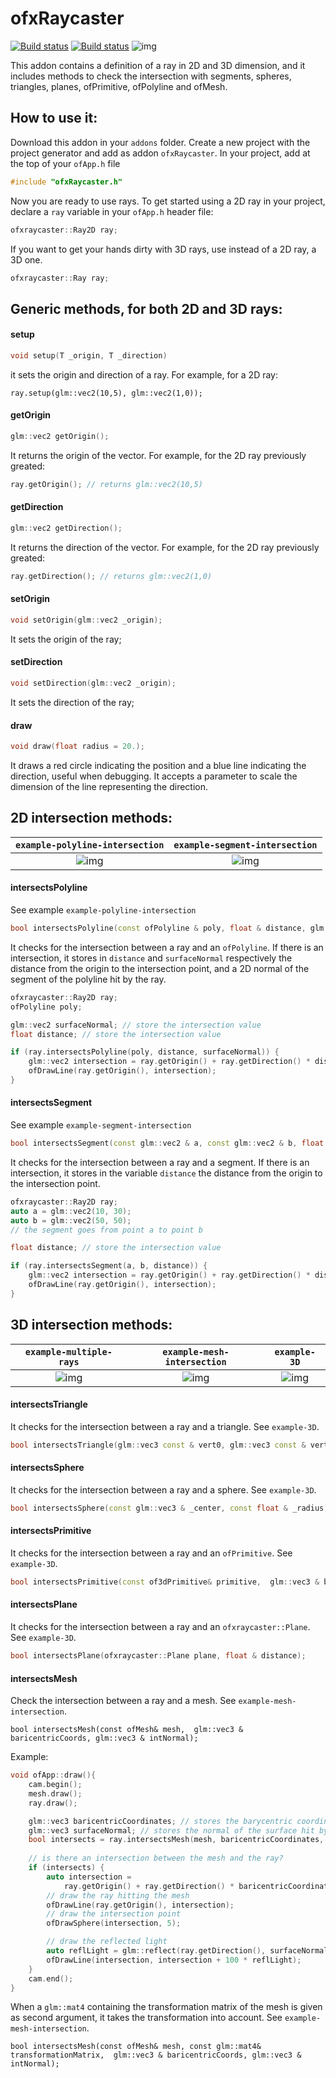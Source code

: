 # ofxRaycaster

[![Build status](https://travis-ci.org/edap/ofxRaycaster.svg?branch=master)](https://travis-ci.org/edap/ofxRaycaster)
[![Build status](https://ci.appveyor.com/api/projects/status/p7l03tb6m1ctxbju?svg=true)](https://ci.appveyor.com/project/edap/ofxraycaster)
![img](img/screenshot.png)


This addon contains a definition of a ray in 2D and 3D dimension, and it includes methods to check the intersection with segments, spheres, triangles, planes, ofPrimitive, ofPolyline and ofMesh.

## How to use it:
Download this addon in your `addons` folder. Create a new project with the project generator and add as addon `ofxRaycaster`.
In your project, add at the top of your `ofApp.h` file

```cpp
#include "ofxRaycaster.h"
```
Now you are ready to use rays. To get started using a 2D ray in your project, declare a `ray` variable in your `ofApp.h` header file:

```cpp
ofxraycaster::Ray2D ray;
```

If you want to get your hands dirty with 3D rays, use instead of a 2D ray, a 3D one.
```cpp
ofxraycaster::Ray ray;
```

## Generic methods, for both 2D and 3D rays:

#### setup

```cpp
void setup(T _origin, T _direction)
```
it sets the origin and direction of a ray. For example, for a 2D ray:

```
ray.setup(glm::vec2(10,5), glm::vec2(1,0));
```

#### getOrigin

```cpp
glm::vec2 getOrigin();
```
It returns the origin of the vector. For example, for the 2D ray previously greated:
```cpp
ray.getOrigin(); // returns glm::vec2(10,5)
```

#### getDirection

```cpp
glm::vec2 getDirection();
```
It returns the direction of the vector. For example, for the 2D ray previously greated:
```cpp
ray.getDirection(); // returns glm::vec2(1,0)
```

#### setOrigin

```cpp
void setOrigin(glm::vec2 _origin);
```

It sets the origin of the ray;

#### setDirection

```cpp
void setDirection(glm::vec2 _origin);
```

It sets the direction of the ray;

#### draw

```cpp
void draw(float radius = 20.);
```

It draws a red circle indicating the position and a blue line indicating the direction, useful when debugging. It accepts a parameter to scale the dimension of the line representing the direction.


        

## 2D intersection methods:

| `example-polyline-intersection` | `example-segment-intersection`  |
|     :---:      |      :---:    |
|   ![img](img/polyline.gif )   | ![img](img/segment.gif )    | 


#### intersectsPolyline
See example `example-polyline-intersection`

```cpp
bool intersectsPolyline(const ofPolyline & poly, float & distance, glm::vec2& surfaceNormal);
```

It checks for the intersection between a ray and an `ofPolyline`. If there is an intersection, it stores in `distance` and `surfaceNormal` respectively the distance from the origin to the intersection point, and a 2D normal of the segment of the polyline hit by the ray.

```cpp
ofxraycaster::Ray2D ray;
ofPolyline poly;

glm::vec2 surfaceNormal; // store the intersection value
float distance; // store the intersection value

if (ray.intersectsPolyline(poly, distance, surfaceNormal)) {
    glm::vec2 intersection = ray.getOrigin() + ray.getDirection() * distance;
    ofDrawLine(ray.getOrigin(), intersection);
}
```

#### intersectsSegment
See example `example-segment-intersection`

```cpp
bool intersectsSegment(const glm::vec2 & a, const glm::vec2 & b, float & distance)
```

It checks for the intersection between a ray and a segment. If there is an intersection, it stores in the variable `distance` the distance from the origin to the intersection point.


```cpp
ofxraycaster::Ray2D ray;
auto a = glm::vec2(10, 30);
auto b = glm::vec2(50, 50);
// the segment goes from point a to point b

float distance; // store the intersection value

if (ray.intersectsSegment(a, b, distance)) {
    glm::vec2 intersection = ray.getOrigin() + ray.getDirection() * distance;
    ofDrawLine(ray.getOrigin(), intersection);
}
```

## 3D intersection methods:


| `example-multiple-rays` | `example-mesh-intersection` | `example-3D` |
| :---:         |     :---:      |          :---: |
| ![img](img/multiple-rays.gif )   | ![img](img/mesh-intersection.gif )     | ![img](img/3D.gif )    |



#### intersectsTriangle

It checks for the intersection between a ray and a triangle. See `example-3D`.

```cpp
bool intersectsTriangle(glm::vec3 const & vert0, glm::vec3 const & vert1, glm::vec3 const & vert2, glm::vec3 & baryPosition)
```


#### intersectsSphere

It checks for the intersection between a ray and a sphere. See `example-3D`.

```cpp
bool intersectsSphere(const glm::vec3 & _center, const float & _radius, glm::vec3& _position, glm::vec3 & _normal)
```

#### intersectsPrimitive

It checks for the intersection between a ray and an `ofPrimitive`. See `example-3D`.

```cpp
bool intersectsPrimitive(const of3dPrimitive& primitive,  glm::vec3 & baricentricCoords, glm::vec3 & intNormal)
```

#### intersectsPlane

It checks for the intersection between a ray and an `ofxraycaster::Plane`. See `example-3D`.

```cpp
bool intersectsPlane(ofxraycaster::Plane plane, float & distance);
```

#### intersectsMesh

Check the intersection between a ray and a mesh. See `example-mesh-intersection`.


```
bool intersectsMesh(const ofMesh& mesh,  glm::vec3 & baricentricCoords, glm::vec3 & intNormal);
```

Example:

```cpp
void ofApp::draw(){
    cam.begin();
    mesh.draw();
    ray.draw();

    glm::vec3 baricentricCoordinates; // stores the barycentric coordinate of the triangle hit by the ray.
    glm::vec3 surfaceNormal; // stores the normal of the surface hit by the ray.
    bool intersects = ray.intersectsMesh(mesh, baricentricCoordinates, surfaceNormal);
    
    // is there an intersection between the mesh and the ray?
    if (intersects) {
        auto intersection =
            ray.getOrigin() + ray.getDirection() * baricentricCoordinates.z;
        // draw the ray hitting the mesh
        ofDrawLine(ray.getOrigin(), intersection);
        // draw the intersection point
        ofDrawSphere(intersection, 5);

        // draw the reflected light
        auto reflLight = glm::reflect(ray.getDirection(), surfaceNormal);
        ofDrawLine(intersection, intersection + 100 * reflLight);
    }
    cam.end();
}
```

When a `glm::mat4` containing the transformation matrix of the mesh is given as second argument, it takes the transformation into account. See `example-mesh-intersection`.

```
bool intersectsMesh(const ofMesh& mesh, const glm::mat4& transformationMatrix,  glm::vec3 & baricentricCoords, glm::vec3 & intNormal);
```

                            
